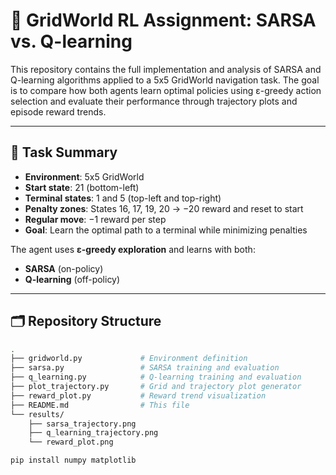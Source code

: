 # 🧠 GridWorld RL Assignment: SARSA vs. Q-learning

This repository contains the full implementation and analysis of SARSA and Q-learning algorithms applied to a 5x5 GridWorld navigation task. The goal is to compare how both agents learn optimal policies using ε-greedy action selection and evaluate their performance through trajectory plots and episode reward trends.

---

## 📌 Task Summary

- **Environment**: 5x5 GridWorld
- **Start state**: 21 (bottom-left)
- **Terminal states**: 1 and 5 (top-left and top-right)
- **Penalty zones**: States 16, 17, 19, 20 → −20 reward and reset to start
- **Regular move**: −1 reward per step
- **Goal**: Learn the optimal path to a terminal while minimizing penalties

The agent uses **ε-greedy exploration** and learns with both:
- **SARSA** (on-policy)
- **Q-learning** (off-policy)

---

## 🗂️ Repository Structure

```bash
.
├── gridworld.py             # Environment definition
├── sarsa.py                 # SARSA training and evaluation
├── q_learning.py            # Q-learning training and evaluation
├── plot_trajectory.py       # Grid and trajectory plot generator
├── reward_plot.py           # Reward trend visualization
├── README.md                # This file
└── results/
    ├── sarsa_trajectory.png
    ├── q_learning_trajectory.png
    └── reward_plot.png

pip install numpy matplotlib

